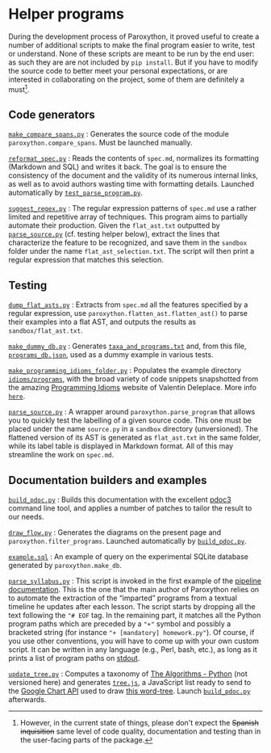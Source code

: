 # Helper programs

During the development process of Paroxython, it proved useful to create a number of additional scripts to make the final program easier to write, test or understand. None of these scripts are meant to be run by the end user: as such they are are not included by `pip install`. But if you have to modify the source code to better meet your personal expectations, or are interested in collaborating on the project, some of them are definitely a must[^disclaimer].

[^disclaimer]: However, in the current state of things, please don't expect the <s>Spanish inquisition</s> same level of code quality, documentation and testing than in the user-facing parts of the package.

## Code generators

[`make_compare_spans.py`](https://repo/helpers/make_compare_spans.py)
:   Generates the source code of the module `paroxython.compare_spans`. Must be launched manually.

[`reformat_spec.py`](https://repo/helpers/reformat_spec.py)
:   Reads the contents of `spec.md`, normalizes its formatting (Markdown and SQL) and writes it back. The goal is to ensure the consistency of the document and the validity of its numerous internal links, as well as to avoid authors wasting time with formatting details. Launched automatically by [`test_parse_program.py`](https://repo/tests/test_parse_program.py).

[`suggest_regex.py`](https://repo/helpers/suggest_regex.py)
:   The regular expression patterns of `spec.md` use a rather limited and repetitive array of techniques. This program aims to partially automate their production. Given the `flat_ast.txt` outputted by [`parse_source.py`](https://repo/helpers/parse_source.py) (cf. testing helper below), extract the lines that characterize the feature to be recognized, and save them in the `sandbox` folder under the name `flat_ast_selection.txt`. The script will then print a regular expression that matches this selection.

## Testing

[`dump_flat_asts.py`](https://repo/helpers/dump_flat_asts.py)
:   Extracts from `spec.md` all the features specified by a regular expression, use `paroxython.flatten_ast.flatten_ast()` to parse their examples into a flat AST, and outputs the results as `sandbox/flat_ast.txt`.

[`make_dummy_db.py`](https://repo/helpers/make_dummy_db.py)
:   Generates [`taxa_and_programs.txt`](https://repo/examples/dummy/taxa_and_programs.txt) and, from this file, [`programs_db.json`](https://repo/examples/dummy/programs_db.json), used as a dummy example in various tests.

[`make_programming_idioms_folder.py`](https://repo/helpers/make_programming_idioms_folder.py)
:   Populates the example directory [`idioms/programs`](https://repo/examples/idioms/programs), with the broad variety of code snippets snapshotted from the amazing [Programming Idioms](https://www.programming-idioms.org) website of Valentin Deleplace. More info [`here`](https://repo/examples/idioms/read_me.md).

[`parse_source.py`](https://repo/helpers/parse_source.py)
:   A wrapper around `paroxython.parse_program` that allows you to quickly test the labelling of a given source code. This one must be placed under the name `source.py` in a `sandbox`  directory (unversioned). The flattened version of its AST is generated as `flat_ast.txt` in the same folder, while its label table is displayed in Markdown format. All of this may streamline the work on `spec.md`.

## Documentation builders and examples

[`build_pdoc.py`](https://repo/helpers/build_pdoc.py)
:   Builds this documentation with the excellent [pdoc3](https://pdoc3.github.io/pdoc/) command line tool, and applies a number of patches to tailor the result to our needs.

[`draw_flow.py`](https://repo/helpers/draw_flow.py)
:   Generates the diagrams on the present page and `paroxython.filter_programs`. Launched automatically by [`build_pdoc.py`](https://repo/helpers/build_pdoc.py).

[`example.sql`](https://repo/helpers/example.sql)
:   An example of query on the experimental SQLite database generated by `paroxython.make_db`.

[`parse_syllabus.py`](https://repo/helpers/parse_syllabus.py)
:   This script is invoked in the first example of the [pipeline documentation](../user_manual/index.html#pipeline-documentation). This is the one that the main author of Paroxython relies on to automate the extraction of the “imparted” programs from a textual timeline he updates after each lesson. The script starts by dropping all the text following the `"# EOF` tag. In the remaining part, it matches all the Python program paths which are preceded by a `"+"` symbol and possibly a bracketed string (for instance `"+ [mandatory] homework.py"`). Of course, if you use other conventions, you will have to come up with your own custom script. It can be written in any language (e.g., Perl, bash, etc.), as long as it prints a list of program paths on [stdout](https://en.wikipedia.org/wiki/Standard_streams#Standard_output_(stdout)).

[`update_tree.py`](https://repo/helpers/update_tree.py)
:   Computes a taxonomy of [The Algorithms - Python](https://github.com/TheAlgorithms/Python) (not versioned here) and generates [`tree.js`](https://repo/docs/resources/tree.js), a JavaScript list ready to send to the [Google Chart API](https://developers.google.com/chart/interactive/docs/gallery/wordtree) used to draw [this word-tree](../user_manual/index.html#taxonomy). Launch [`build_pdoc.py`](https://repo/helpers/build_pdoc.py) afterwards.
